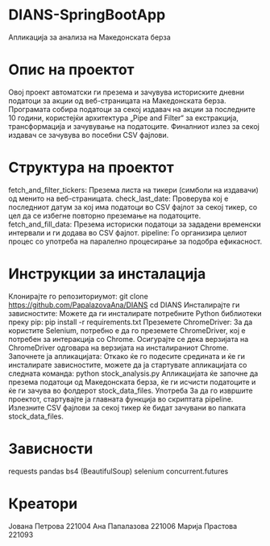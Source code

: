 # DIANS-SpringBootApp
Апликација за анализа на Македонската берза
# Опис на проектот
Овој проект автоматски ги презема и зачувува историските дневни податоци за акции од веб-страницата на Македонската берза. Програмата собира податоци за секој издавач на акции за последните 10 години, користејќи архитектура „Pipe and Filter“ за екстракција, трансформација и зачувување на податоците. Финалниот излез за секој издавач се зачувува во посебни CSV фајлови.

# Структура на проектот
fetch_and_filter_tickers: Презема листа на тикери (симболи на издавачи) од менито на веб-страницата.
check_last_date: Проверува кој е последниот датум за кој има податоци во CSV фајлот за секој тикер, со цел да се избегне повторно преземање на податоците.
fetch_and_fill_data: Презема историски податоци за зададени временски интервали и ги додава во CSV фајлот.
pipeline: Го организира целиот процес со употреба на паралелно процесирање за подобра ефикасност.

# Инструкции за инсталација
Клонирајте го репозиториумот: git clone https://github.com/PapalazovaAna/DIANS 
cd DIANS
Инсталирајте ги зависностите:
Можете да ги инсталирате потребните Python библиотеки преку pip:
pip install -r requirements.txt
Преземете ChromeDriver:
За да користите Selenium, потребно е да го преземете ChromeDriver, кој е потребен за интеракција со Chrome. Осигурајте се дека верзијата на ChromeDriver одговара на верзијата на инсталираниот Chrome.
Започнете ја апликацијата:
Откако ќе го подесите средината и ќе ги инсталирате зависностите, можете да ја стартувате апликацијата со следнaта команда:
python stock_analysis.py
Апликацијата ќе започне да презема податоци од Македонската берза, ќе ги исчисти податоците и ќе ги зачува во фолдерот stock_data_files.
Употреба
За да го извршите проектот, стартувајте ја главната функција во скриптата pipeline. Излезните CSV фајлови за секој тикер ќе бидат зачувани во папката stock_data_files.

# Зависности
requests
pandas
bs4 (BeautifulSoup)
selenium
concurrent.futures

# Креатори
Јована Петрова 221004
Ана Папалазова 221006
Марија Прастова 221093
